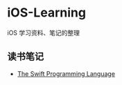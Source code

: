 # iOS-Learning

iOS 学习资料、笔记的整理

## 读书笔记

- [The Swift Programming Language](https://docs.swift.org/swift-book/)

  

